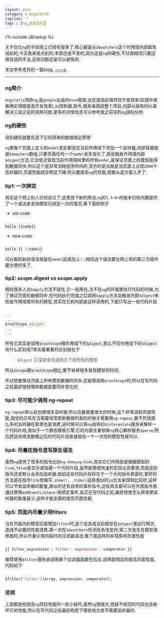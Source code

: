 ```yaml
---
layout: post
category : AngularJS
tagline: ""
tags : [ng,性能优化]
---
```

{% include JB/setup %}

关于优化`ng`的手段网上已经有很多了,核心都是从`$$watchers`这个作用域内部属性说起的,今天我来说点别的,本质还是不变的,因为这是`ng`的硬伤,不过我相信只要运用合适的手法,这些问题还是可以避免的.

本文参考老外的一篇blog, <a href="http://www.binpress.com/tutorial/speeding-up-angular-js-with-simple-optimizations/135" target="_blank">---></a>.

---

### ng简介

`angularjs`简称`ng`,是`google`出品的`mvvm`框架,此在提高前端项目开发效率(实践中来看确实很能提高开发效率),以控制器,指令,服务来围绕整个项目,内部以独有的`DI`来解决三层之前的调用问题.更多的详情信息可以参考我之前写的`ng`源码分析.

### ng的硬伤

说到硬伤就要先说下它的简单的数据绑定原理

`ng`里每个页面上定义的`model`其实都会在当前作用域下添加一个监听器,内部容器就是`$$wachers`数组,只要页面任何一个`model`发生变化了,就会触发作用域内部`$digest`方法,它会依次查找当前作用域树里的所有`model`,是保证页面上的模型能得到数据同步,所以这个是非常消耗程序时间的,官方的说法就是当页面上出现`2000`个监听器时,页面性能就会明显下降.所以要提高`ng`的性能,就要从这方面入手了.

### tip1: 一次绑定

其实这个网上别人已经说过了,这里说下新的用法,`ng`的`1.3.0+`的版本已经内置提供了一个语法来支持模型只绑定一次的情况,看下面的例子

* old code

```html

hello {{name}}

```

* new code

```html

hello {{ ::name}}

```

可以看到新的语法就是在`model`前面加上`::`,相信这个语法要比网上用的第三方插件要方便的多了.

### tip2: $scope.$digest vs $scope.$apply

相信很多人对`$apply`方法不陌生,它一般用在,当不在`ng`的环境里执行代码的时候,为了保证页面的数据同步,在代码执行完成之后调用`$apply`方法会触发内部`$digest`来检查作用域里所有的模型,其实在它的内部是这样调用的,下面只写出一些代码片段

```js

...
...
$rootScope.$digest
...
...

```

所有它其实是调用`$rootScope`根作用域下的`$digest`,那么不同作用域下的`$digest`有什么区别呢?其实最重要的区别就在于

> `$digest` 只深度查找调用方下面所有的模型

所以`$scope`跟`$rootScope`相比,要节省掉很多查找模型的时间.

不过想要保证页面上所有模型数据的同步,还是得调用`$rootScope`的,所以在写代码之前最好想想哪些数据是要同步变化的.

### tip3: 尽可能少调用 ng-repeat

`ng-repeat`默认会创建很多监听器,所以在数据量很大的时候,这个非常消耗页面性能,我觉的只有在当需要经常更新数据列表的时候才需要用`ng-repeat`,要不然放那么多的监听器在那里也是浪费,这时候可以用`ng`自带的`$interpolate`服务来解析一个代码片段,类似于一个静态模板引擎,它的内部主要依赖`ng`核心解析服务`$parse`,然后把这些填充数据之后的代码片段直接赋给一个一次性的模型性就可以.

### tip4: 尽量在指令里写原生语法

虽然`ng`提供了很多的指令比如`ng-show`,`ng-hide`,其实它们作用就是根据模型的`true,false`来显示或隐藏一个代码片段,虽然能够很快速的实现业务要求,但是这些指令还是默认会添加监听器,假如这些代码片段存在于一个大的指令里面时,更好的方法是在指令`link`里编写`.show(), .hide()`这些类似的`jq`方法来控制比较好,这样可以节省监听器的数量,类似的还有自带的事件指令,这些其实都可以在外围指令里通过使用`addEventListener`来绑定事件,反正在写代码之前,最好想想怎么样来使监听器的数量最少,这样才能全面的提高页面性能.


### tip5: 页面内尽量少用filters

当在页面内的模型后面增加`filter`时,这个会造成当前模型在`$digest`里运行两次,造成不必要的性能浪费.第一次在`$$watchers`检测任务改变时;第二次发生在模型值修改时,所以尽量少用内联时的过滤器语法,像下面这样的非常影响页面性能

```js

{{ filter_expression | filter : expression : comparator }}

```

推荐使用`$filter`服务来调用某个过滤器函数在后台,这样能明显的提高页面性能,代码如下

```js

$filter('filter')(array, expression, comparator);

```

### 总结

上面都是些提高`ng`项目性能的一些小技巧,虽然`ng`很强大,但是不规范的代码也会破坏它的性能,所以在写代码之前最好构思下哪些地方是不需要监听器的.



